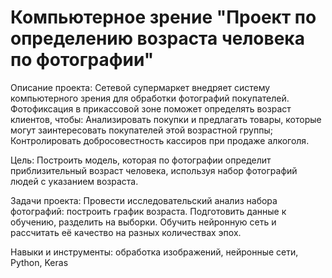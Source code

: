 # Компьютерное зрение "Проект по определению возраста человека по фотографии"
Описание проекта: Сетевой супермаркет внедряет систему компьютерного зрения для обработки фотографий покупателей. Фотофиксация в прикассовой зоне поможет определять возраст клиентов, чтобы: Анализировать покупки и предлагать товары, которые могут заинтересовать покупателей этой возрастной группы; Контролировать добросовестность кассиров при продаже алкоголя.

Цель: Построить модель, которая по фотографии определит приблизительный возраст человека, используя набор фотографий людей с указанием возраста.

Задачи проекта:
Провести исследовательский анализ набора фотографий: построить график возраста.
Подготовить данные к обучению, разделить на выборки.
Обучить нейронную сеть и рассчитать её качество на разных количествах эпох.

Навыки и инструменты: обработка изображений, нейронные сети, Python, Keras
